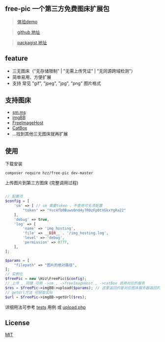 ## free-pic 一个第三方免费图床扩展包 

> [体验demo](http://free-pic.hzz.cool)

> [github 地址](https://github.com/hezhizheng/free-pic)

> [packagist 地址](https://packagist.org/packages/hzz/free-pic)


## feature
- 三无图床（"无存储限制" | "无需上传凭证" | "无同源跨域检测"）
- 简单易用、方便扩展
- 支持 常见 "gif", "jpeg", "jpg", "png" 图片格式

## 支持图床
- [sm.ms](https://smms.app/)
- [imgBB](https://imgbb.com/upload)
- [FreeImageHost](https://freeimage.host/)
- [CatBox](https://catbox.moe)
- ...找到其他三无图床就再扩展

## 使用
下载安装
```
composer require hzz/free-pic dev-master
```

上传图片到第三方图床 (完整调用过程)
```php

// 配置项
$config = [
    'sm' => [ // sm 需要token ，不使用可无须配置
        "token" => "Yuc4fb0BuwsOnd4y7R0zFp0tVGkxYgRa22"
    ],
    'debug' => true,
    'log' => [
        'name' => 'img_hosting',
        'file' => __DIR__ . '/img_hosting.log',
        'level' => 'debug',
        'permission' => 0777,
    ],
];

$params = [
    "filepath" => "图片的绝对路径",
];
// 实例化
$freePic = new \Hzz\FreePic($config);
// 上传 , 同理 可用 ->sm , ->freeImageHost , ->catBox 调用对应的服务
$res = $freePic->imgBB->upload($params); // 这里返回的是对应图床服务器返回的上传结果数据。
// getUrl方法 可获取实际
$url = $freePic->imgBB->getUrl($res);
```

详细用法可参考 [tests](./tests/UploadTest.php) 用例 或 [upload.php](./tests/upload.php)

## License
[MIT](./LICENSE.txt)
